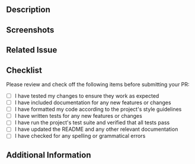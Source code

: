 ## Description

<!-- Please describe the changes you made to the Projectshut Open Source website. What features did you add or modify? What bug did you fix? -->

## Screenshots

<!-- PLease add screenshots -->

## Related Issue

<!-- Please list any related issues that your PR addresses. For example, if you fixed a bug, please reference the issue number that describes the bug.
 -->

## Checklist

Please review and check off the following items before submitting your PR:

 <!-- If yes then add 'x' into '[ ]'  -->

- [ ] I have tested my changes to ensure they work as expected
- [ ] I have included documentation for any new features or changes
- [ ] I have formatted my code according to the project's style guidelines
- [ ] I have written tests for any new features or changes
- [ ] I have run the project's test suite and verified that all tests pass
- [ ] I have updated the README and any other relevant documentation
- [ ] I have checked for any spelling or grammatical errors

## Additional Information

<!--
Is there anything else you would like to include about your PR? This could include information about how to test your changes or any potential issues that may arise.

Thank you for contributing to the Projectshut Open Source website!
 -->

